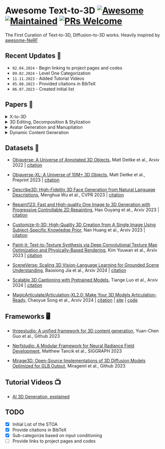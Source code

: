 # Awesome Text-to-3D [![Awesome](https://cdn.rawgit.com/sindresorhus/awesome/d7305f38d29fed78fa85652e3a63e154dd8e8829/media/badge.svg)](https://github.com/sindresorhus/awesome) [![Maintained](https://img.shields.io/badge/Maintained%3F-yes-green.svg)]() [![PRs Welcome](https://img.shields.io/badge/PRs-welcome-brightgreen.svg?style=flat-square)](https://makeapullrequest.com)

The First Curation of Text-to-3D, Diffusion-to-3D works. Heavily inspired by [awesome-NeRF](https://github.com/awesome-NeRF/awesome-NeRF)

## Recent Updates :newspaper:
* `02.04.2024` - Begin linking to project pages and codes
* `09.02.2024` - Level One Categorization
* `11.11.2023` - Added Tutorial Videos
* `05.08.2023` - Provided citations in BibTeX
* `06.07.2023` - Created initial list

## Papers :scroll:	
<details close>
<summary>X-to-3D</summary>

- [Zero-Shot Text-Guided Object Generation with Dream Fields](https://arxiv.org/abs/2112.01455), Ajay Jain et al., CVPR 2022 | [citation](./references/citations.bib#L1-L6) | [site](https://ajayj.com/dreamfields) | [code](https://github.com/google-research/google-research/tree/master/dreamfields)

- [CLIP-Forge: Towards Zero-Shot Text-to-Shape Generation](https://arxiv.org/abs/2110.02624), Aditya Sanghi et al., Arxiv 2021 | [citation](./references/citations.bib#L8-L13) | [site]() | [code](https://github.com/AutodeskAILab/Clip-Forge)

- [PureCLIPNERF: Understanding Pure CLIP Guidance for Voxel Grid NeRF Models](https://arxiv.org/abs/2209.15172), Han-Hung Lee et al., Arxiv 2022 | [citation](./references/citations.bib#L29-L34) | [site](https://hanhung.github.io/PureCLIPNeRF/) | [code](https://github.com/hanhung/PureCLIPNeRF)

- [SDFusion: Multimodal 3D Shape Completion, Reconstruction, and Generation](https://arxiv.org/abs/2212.04493), Yen-Chi Cheng et al., CVPR 2023 | [citation](./references/citations.bib#L43-L48) | [site](https://yccyenchicheng.github.io/SDFusion/) | [code](https://github.com/yccyenchicheng/SDFusion)

- [DreamFusion: Text-to-3D using 2D Diffusion](https://dreamfusion3d.github.io/), Ben Poole et al., ICLR 2023 | [citation](./references/citations.bib#L57-L62) | [site](https://dreamfusion3d.github.io/) | [code]()

- [Dream3D: Zero-Shot Text-to-3D Synthesis Using 3D Shape Prior and Text-to-Image Diffusion Models](https://arxiv.org/abs/2212.14704), Jiale Xu et al., Arxiv 2022 | [citation](./references/citations.bib#L64-L69) | [site](https://bluestyle97.github.io/dream3d/) | [code]()

- [Novel View Synthesis with Diffusion Models](https://arxiv.org/abs/2210.04628), Daniel Watson et al., Arxiv 2022 | [citation](./references/citations.bib#L78-L83) | [site](https://3d-diffusion.github.io/) | [code]()

- [NeuralLift-360: Lifting An In-the-wild 2D Photo to A 3D Object with 360° Views](https://arxiv.org/abs/2211.16431), Dejia Xu et al., Arxiv 2022 | [citation](./references/citations.bib#L85-L90) | [site](https://vita-group.github.io/NeuralLift-360/) | [code](https://github.com/VITA-Group/NeuralLift-360)

- [Point-E: A System for Generating 3D Point Clouds from Complex Prompts](https://arxiv.org/abs/2212.08751), Alex Nichol et al., Arxiv 2022 | [citation](./references/citations.bib#L92-L97) | [site]() | [code](https://github.com/openai/point-e)

- [Latent-NeRF for Shape-Guided Generation of 3D Shapes and Textures](https://arxiv.org/abs/2211.07600), Gal Metzer et al., Arxiv 2023 | [citation](./references/citations.bib#L99-L104) | [site]() | [code](https://github.com/eladrich/latent-nerf)

- [Magic3D: High-Resolution Text-to-3D Content Creation](https://research.nvidia.com/labs/dir/magic3d/), Chen-Hsuan Linet et al., CVPR 2023 | [citation](./references/citations.bib#L106-L111) | [site](https://research.nvidia.com/labs/dir/magic3d/) | [code]()

- [RealFusion: 360° Reconstruction of Any Object from a Single Image](https://arxiv.org/abs/2302.10663), Luke Melas-Kyriazi et al., CVPR 2023 | [citation](./references/citations.bib#L113-L118) | [site](https://lukemelas.github.io/realfusion/) | [code](https://github.com/lukemelas/realfusion)

- [Monocular Depth Estimation using Diffusion Models](https://arxiv.org/abs/2302.14816), Saurabh Saxena et al., Arxiv 2023 | [citation](./references/citations.bib#L120-L125) | [site](https://depth-gen.github.io/) | [code]()

- [SparseFusion: Distilling View-conditioned Diffusion for 3D Reconstruction](https://arxiv.org/abs/2212.00792), Zhizhuo Zho et al., CVPR 2023 | [citation](./references/citations.bib#L127-L132) | [site](https://sparsefusion.github.io/) | [code](https://github.com/zhizdev/sparsefusion)

- [NerfDiff: Single-image View Synthesis with NeRF-guided Distillation from 3D-aware Diffusion](https://arxiv.org/abs/2302.10109), Jiatao Gu et al., ICML 2023 | [citation](./references/citations.bib#L134-L139) | [site](https://jiataogu.me/nerfdiff/) | [code]()

- [Score Jacobian Chaining: Lifting Pretrained 2D Diffusion Models for 3D Generation](https://arxiv.org/abs/2212.00774), Haochen Wang et al., CVPR 2023 | [citation](./references/citations.bib#L141-L146) | [site](https://pals.ttic.edu/p/score-jacobian-chaining) | [code](https://github.com/pals-ttic/sjc/)

- [High-fidelity 3D Face Generation from Natural Language Descriptions](https://arxiv.org/abs/2305.03302), Menghua Wu et al., CVPR 2023 | [citation](./references/citations.bib#L148-L153) | [site](https://mhwu2017.github.io/) | [code](https://github.com/zhuhao-nju/describe3d)

- [TEXTure: Text-Guided Texturing of 3D Shapes](https://texturepaper.github.io/TEXTurePaper/), Elad Richardson Chen et al., SIGGRAPH 2023 | [citation](./references/citations.bib#L155-L160) | [site](https://texturepaper.github.io/TEXTurePaper/) | [code](https://github.com/TEXTurePaper/TEXTurePaper)

- [NeRDi: Single-View NeRF Synthesis with Language-Guided Diffusion as General Image Priors](https://arxiv.org/abs/2212.03267), Congyue Deng et al., CVPR 2023 | [citation](./references/citations.bib#L162-L167) | [site]() | [code]()

- [DiffusioNeRF: Regularizing Neural Radiance Fields with Denoising Diffusion Models](https://arxiv.org/abs/2302.12231), Jamie Wynn et al., CVPR 2023 | [citation](./references/citations.bib#L169-L174) | [site]() | [code](https://github.com/nianticlabs/diffusionerf)

- [3DQD: Generalized Deep 3D Shape Prior via Part-Discretized Diffusion Process](https://arxiv.org/abs/2303.10406), Yuhan Li et al., CVPR 2023 | [citation](./references/citations.bib#L540-L545) | [site]() | [code](https://github.com/colorful-liyu/3DQD)

- [DATID-3D: Diversity-Preserved Domain Adaptation Using Text-to-Image Diffusion for 3D Generative Model](https://gwang-kim.github.io/datid_3d/), Gwanghyun Kim et al., CVPR 2023 | [citation](./references/citations.bib#L176-L181) | [site](https://gwang-kim.github.io/datid_3d/) | [code](https://github.com/gwang-kim/DATID-3D)

- [Novel View Synthesis with Diffusion Models](https://arxiv.org/abs/2210.04628), Daniel Watson et al., ICLR 2023 | [citation](./references/citations.bib#L183-L188) | [site]() | [code]()

- [ProlificDreamer: High-Fidelity and Diverse Text-to-3D Generation with Variational Score Distillation](https://ml.cs.tsinghua.edu.cn/prolificdreamer/), Zhengyi Wang et al., Arxiv 2023 | [citation](./references/citations.bib#L190-L195) | [site]() | [code]()

- [3D-aware Image Generation using 2D Diffusion Models](https://arxiv.org/abs/2303.17905), Jianfeng Xiang et al., Arxiv 2023 | [citation](./references/citations.bib#L204-L209) | [site]() | [code]()

- [Make-It-3D: High-Fidelity 3D Creation from A Single Image with Diffusion Prior](https://make-it-3d.github.io/), Junshu Tang et al., ICCV 2023 | [citation](./references/citations.bib#L211-L216) | [site]() | [code]()

- [GECCO: Geometrically-Conditioned Point Diffusion Models](https://arxiv.org/abs/2303.05916), Michał J. Tyszkiewicz et al., ICCV 2023 | [citation](./references/citations.bib#L694-L699) | [site]() | [code]()

- [Re-imagine the Negative Prompt Algorithm: Transform 2D Diffusion into 3D, alleviate Janus problem and Beyond](https://arxiv.org/abs/2304.04968), Mohammadreza Armandpour et al., Arxiv 2023 | [citation](./references/citations.bib#L218-L223) | [site]() | [code]()

- [Generative Novel View Synthesis with 3D-Aware Diffusion Models](https://arxiv.org/abs/2304.02602), Eric R. Chan et al., Arxiv 2023 | [citation](./references/citations.bib#L232-L237) | [site]() | [code]()

- [Text2NeRF: Text-Driven 3D Scene Generation with Neural Radiance Fields](https://arxiv.org/abs/2305.11588), Jingbo Zhang et al., Arxiv 2023 | [citation](./references/citations.bib#L239-L244) | [site]() | [code]()

- [Magic123: One Image to High-Quality 3D Object Generation Using Both 2D and 3D Diffusion Priors](https://guochengqian.github.io/project/magic123/), Guocheng Qian et al., Arxiv 2023 | [citation](./references/citations.bib#L246-L251) | [site]() | [code]()

- [DreamBooth3D: Subject-Driven Text-to-3D Generation](https://arxiv.org/abs/2303.13508/), Amit Raj et al., ICCV 2023 | [citation](./references/citations.bib#L253-L258) | [site]() | [code]()

- [Zero-1-to-3: Zero-shot One Image to 3D Object](https://zero123.cs.columbia.edu/), Ruoshi Liu  et al., Arxiv 2023 | [citation](./references/citations.bib#L260-L265) | [site]() | [code]()

- [ATT3D: Amortized Text-to-3D Object Synthesis](https://research.nvidia.com/labs/toronto-ai/ATT3D/), Jonathan Lorraine  et al., ICCV 2023 | [citation](./references/citations.bib#L288-L293) | [site]() | [code]()

- [Conditional 3D Shape Generation based on Shape-Image-Text Aligned Latent Representation](https://neuralcarver.github.io/michelangelo/), Zibo Zhao  et al., Arxiv 2023 | [citation](./references/citations.bib#L295-L300) | [site]() | [code]()

- [Diffusion-SDF: Conditional Generative Modeling of Signed Distance Functions](https://light.princeton.edu/publication/diffusion-sdf/), Gene Chou  et al., Arxiv 2023 | [citation](./references/citations.bib#L302-L307) | [site]() | [code]()

- [HiFA: High-fidelity Text-to-3D with Advanced Diffusion Guidance](https://hifa-team.github.io/HiFA-site/), Junzhe Zhu et al., Arxiv 2023 | [citation](./references/citations.bib#L309-L314) | [site]() | [code]()

- [LERF: Language Embedded Radiance Fields](https://www.lerf.io/), Justin Kerr et al., Arxiv 2023 | [citation](./references/citations.bib#L316-L321) | [site]() | [code]()

- [3DFuse: Let 2D Diffusion Model Know 3D-Consistency for Robust Text-to-3D Generation](https://ku-cvlab.github.io/3DFuse/), Junyoung Seo et al., Arxiv 2023 | [citation](./references/citations.bib#L330-L335) | [site]() | [code]()

- [MVDiffusion: Enabling Holistic Multi-view Image Generation with Correspondence-Aware Diffusion](https://mvdiffusion.github.io/), Shitao Tang et al., Arxiv 2023 | [citation](./references/citations.bib#L337-L342) | [site]() | [code]()

- [One-2-3-45: Any Single Image to 3D Mesh in 45 Seconds without Per-Shape Optimization](https://one-2-3-45.github.io/), Minghua Liu et al., Arxiv 2023 | [citation](./references/citations.bib#L344-L349) | [site]() | [code]()

- [TextMesh: Generation of Realistic 3D Meshes From Text Prompts](https://arxiv.org/abs/2304.12439), Christina Tsalicoglou Liu et al., Arxiv 2023 | [citation](./references/citations.bib#L351-L356) | [site]() | [code]()

- [Prompt-Free Diffusion: Taking "Text" out of Text-to-Image Diffusion Models](https://arxiv.org/abs/2305.16223), Xingqian Xu et al., Arxiv 2023 | [citation](./references/citations.bib#L358-L363) | [site]() | [code]()

- [SceneScape: Text-Driven Consistent Scene Generation](https://scenescape.github.io/), Rafail Fridman et al., Arxiv 2023 | [citation](./references/citations.bib#L365-L370) | [site]() | [code]()

- [CLIP-Mesh: Generating textured meshes from text using pretrained image-text models](https://www.nasir.lol/clipmesh), Nasir Khalid et al., Arxiv 2023 | [citation](./references/citations.bib#L379-L384) | [site]() | [code]()

- [Text2Room: Extracting Textured 3D Meshes from 2D Text-to-Image Models](https://lukashoel.github.io/text-to-room/), Lukas Höllein et al., Arxiv 2023 | [citation](./references/citations.bib#L386-L391) | [site]() | [code]()

- [Single-Stage Diffusion NeRF: A Unified Approach to 3D Generation and Reconstruction](https://arxiv.org/abs/2304.06714), Hansheng Chen et al., Arxiv 2023 | [citation](./references/citations.bib#L393-L398) | [site]() | [code]()

- [PODIA-3D: Domain Adaptation of 3D Generative Model Across Large Domain Gap Using Pose-Preserved Text-to-Image Diffusion](https://arxiv.org/abs/2304.01900), Gwanghyun Kim et al., ICCV 2023 | [citation](./references/citations.bib#L561-L566) | [site]() | [code]()

- [Shap-E: Generating Conditional 3D Implicit Functions](https://arxiv.org/abs/2305.02463), Heewoo Jun et al., Arxiv 2023 | [citation](./references/citations.bib#L400-L405) | [site]() | [code]()

- [Sketch-A-Shape: Zero-Shot Sketch-to-3D Shape Generation](https://arxiv.org/abs/2307.03869), Aditya Sanghi et al., Arxiv 2023 | [citation](./references/citations.bib#L407-L412) | [site]() | [code]()

- [3D VADER - AutoDecoding Latent 3D Diffusion Models](https://snap-research.github.io/3DVADER/), Evangelos Ntavelis et al., Arxiv 2023 | [citation](./references/citations.bib#L428-L433) | [site]() | [code]()

- [DreamSparse: Escaping from Plato's Cave with 2D Frozen Diffusion Model Given Sparse Views](https://arxiv.org/abs/2306.03414), Paul Yoo et al., Arxiv 2023 | [citation](./references/citations.bib#L42-L447) | [site]() | [code]()

- [Cap3D: Scalable 3D Captioning with Pretrained Models](https://arxiv.org/abs/2306.07279), Tiange Luo et al., Arxiv 2023 | [citation](./references/citations.bib#L477-L482) | [site]() | [code]()

- [InstructP2P: Learning to Edit 3D Point Clouds with Text Instructions](https://arxiv.org/abs/2306.07154), Jiale Xu et al., Arxiv 2023 | [citation](./references/citations.bib#L484-L489) | [site]() | [code]()

- [3D-LLM: Injecting the 3D World into Large Language Models](https://arxiv.org/abs/2307.12981), Yining Hong et al., Arxiv 2023 | [citation](./references/citations.bib#L498-L503) | [site]() | [code]()

- [Points-to-3D: Bridging the Gap between Sparse Points and Shape-Controllable Text-to-3D Generation](https://arxiv.org/abs/2307.13908), Chaohui Yu et al., Arxiv 2023 | [citation](./references/citations.bib#L505-L510) | [site]() | [code]()

- [RGB-D-Fusion: Image Conditioned Depth Diffusion of Humanoid Subjects](https://arxiv.org/abs/2307.15988), Sascha Kirch et al., Arxiv 2023 | [citation](./references/citations.bib#L512-L517) | [site]() | [code]()

- [IT3D: Improved Text-to-3D Generation with Explicit View Synthesis](https://arxiv.org/abs/2308.11473), Yiwen Chen et al., Arxiv 2023 | [citation](./references/citations.bib#L603-L608) | [site]() | [code]()

- [MVDream: Multi-view Diffusion for 3D Generation](https://arxiv.org/abs/2308.16512), Yichun Shi et al., Arxiv 2023 | [citation](./references/citations.bib#L624-L629) | [site]() | [code]()

- [PointLLM: Empowering Large Language Models to Understand Point Clouds](https://arxiv.org/abs/2308.16911), Xu Runsen et al., Arxiv 2023 | [citation](./references/citations.bib#L631-L636) | [site]() | [code]()

- [SyncDreamer: Generating Multiview-consistent Images from a Single-view Image](https://arxiv.org/abs/2309.03453), Yuan Liu et al., Arxiv 2023 | [citation](./references/citations.bib#L645-L650) | [site]() | [code]()

- [Large-Vocabulary 3D Diffusion Model with Transformer](https://arxiv.org/abs/2309.07920), Ziang Cao et al., Arxiv 2023 | [citation](./references/citations.bib#L673-L678) | [site]() | [code]()

- [Progressive Text-to-3D Generation for Automatic 3D Prototyping](https://arxiv.org/abs/2309.14600), Han Yi et al., Arxiv 2023 | [citation](./references/citations.bib#L680-L685) | [site]() | [code]()

- [DreamGaussian: Generative Gaussian Splatting for Efficient 3D Content Creation](https://arxiv.org/abs/2309.16653), Jiaxiang Tang et al., Arxiv 2023 | [citation](./references/citations.bib#L687-L692) | [site]() | [code]()

- [SweetDreamer: Aligning Geometric Priors in 2D Diffusion for Consistent Text-to-3D](https://arxiv.org/abs/2310.02596), Weiyu Li et al., Arxiv 2023 | [citation](./references/citations.bib#L701-L706) | [site]() | [code]()

- [Consistent123: One Image to Highly Consistent 3D Asset Using Case-Aware Diffusion Priors](https://arxiv.org/abs/2309.17261), Yukang Lin et al., Arxiv 2023 | [citation](./references/citations.bib#L715-L720) | [site]() | [code]()

- [GaussianDreamer: Fast Generation from Text to 3D Gaussian Splatting with Point Cloud Priors](https://arxiv.org/abs/2310.08529),Taoran Yi et al., Arxiv 2023 | [citation](./references/citations.bib#L722-L727) | [site]() | [code]()

- [Text-to-3D using Gaussian Splatting](https://arxiv.org/abs/2309.16585), Zilong Chen et al., Arxiv 2023 | [citation](./references/citations.bib#L729-L734) | [site]() | [code]()

- [Zero123++: a Single Image to Consistent Multi-view Diffusion Base Model](https://arxiv.org/abs/2310.15110), Ruoxi Shi et al., Arxiv 2023 | [citation](./references/citations.bib#L750-L755) | [site]() | [code]()

- [DreamCraft3D: Hierarchical 3D Generation with Bootstrapped Diffusion Prior](https://arxiv.org/abs/2310.16818), Jingxiang Sun et al., Arxiv 2023 | [citation](./references/citations.bib#L757-L762) | [site]() | [code]()

- [HyperFields: Towards Zero-Shot Generation of NeRFs from Text](https://arxiv.org/abs/2310.17075), Sudarshan Babu et al., Arxiv 2023 | [citation](./references/citations.bib#L764-L769) | [site]() | [code]()

- [Enhancing High-Resolution 3D Generation through Pixel-wise Gradient Clipping](https://arxiv.org/abs/2310.12474), Zijie Pan et al., Arxiv 2023 | [citation](./references/citations.bib#L771-L776) | [site]() | [code]()

- [Text-to-3D with classifier score distillation](https://arxiv.org/abs/2310.19415), Xin Yu et al., Arxiv 2023 | [citation](./references/citations.bib#L778-L783) | [site]() | [code]()

- [Noise-Free Score Distillation](https://arxiv.org/abs/2310.17590), Oren Katzir et al., Arxiv 2023 | [citation](./references/citations.bib#L785-L790) | [site]() | [code]()

- [LRM: Large Reconstruction Model for Single Image to 3D](https://arxiv.org/abs/2311.04400), Yicong Hong et al., Arxiv 2023 | [citation](./references/citations.bib#L806-L811) | [site]() | [code]()

- [One-2-3-45++: Fast Single Image to 3D Objects with Consistent Multi-View Generation and 3D Diffusion](https://arxiv.org/abs/2311.07885), Minghua Liu et al., Arxiv 2023 | [citation](./references/citations.bib#L813-L818) | [site]() | [code]()

- [LucidDreamer: Towards High-Fidelity Text-to-3D Generation via Interval Score Matching](https://arxiv.org/abs/2311.11284), Yixun Liang et al., Arxiv 2023 | [citation](./references/citations.bib#L820-L825) | [site]() | [code]()

- [MetaDreamer: Efficient Text-to-3D Creation With Disentangling Geometry and Texture](https://arxiv.org/abs/2311.10123), Lincong Feng et al., Arxiv 2023 | [citation](./references/citations.bib#L827-L832) | [site]() | [code]()

- [Adversarial Diffusion Distillation](https://arxiv.org/abs/2311.17042), Axel Sauer et al., Arxiv 2023 | [citation](./references/citations.bib#L849-L854) | [site]() | [code]()

- [MeshGPT: Generating Triangle Meshes with Decoder-Only Transformers](https://arxiv.org/abs/2311.15475), Yawar Siddiqui et al., Arxiv 2023| [citation](./references/citations.bib#L863-L868) | [site]() | [code]()

- [DreamPropeller: Supercharge Text-to-3D Generation with Parallel Sampling](https://arxiv.org/abs/2311.17082), Linqi Zhou et al., Arxiv 2023| [citation](./references/citations.bib#L870-L875) | [site]() | [code]()

- [X-Dreamer: Creating High-quality 3D Content by Bridging the Domain Gap Between Text-to-2D and Text-to-3D Generation](https://arxiv.org/abs/2312.00085), Yiwei Ma et al., Arxiv 2023 | [citation](./references/citations.bib#L884-L889) | [site]() | [code]()

- [StableDreamer: Taming Noisy Score Distillation Sampling for Text-to-3D](https://arxiv.org/abs/2312.02189), Pengsheng Guo et al., Arxiv 2023 | [citation](./references/citations.bib#L898-L903) | [site]() | [code]()

- [CAD: Photorealistic 3D Generation via Adversarial Distillation](https://arxiv.org/abs/2312.06663), Ziyu Wan et al., Arxiv 2023 | [citation](./references/citations.bib#L905-L910) | [site]() | [code]()

- [RichDreamer: A Generalizable Normal-Depth Diffusion Model for Detail Richness in Text-to-3D](https://arxiv.org/abs/2311.16918), Lingteng Qiu et al., Arxiv 2023 | [citation](./references/citations.bib#L912-L917) | [site]() | [code]()

- [Inpaint3D: 3D Scene Content Generation using 2D Inpainting Diffusion](https://arxiv.org/abs/2312.03869), Kira Prabhu et al., Arxiv 2023 | [citation](./references/citations.bib#L919-L924) | [site]() | [code]()

- [Text-to-3D Generation with Bidirectional Diffusion using both 2D and 3D priors](https://arxiv.org/abs/2312.04963), Lihe Ding et al., Arxiv 2023 | [citation](./references/citations.bib#L926-L931) | [site]() | [code]()

- [Text2Immersion: Generative Immersive Scene with 3D Gaussians](https://arxiv.org/abs/2312.09242), Hao Ouyang et al., Arxiv 2023 | [citation](./references/citations.bib#L940-L945) | [site]() | [code]()

- [Stable Score Distillation for High-Quality 3D Generation](https://arxiv.org/abs/2312.09305), Boshi Tang et al., Arxiv 2023 | [citation](./references/citations.bib#L975-L980) | [site]() | [code]()

- [Hyper-VolTran: Fast and Generalizable One-Shot Image to 3D Object Structure via HyperNetworks](https://arxiv.org/abs/2312.16218), Christian Simon et al., Arxv 2023 | [citation](./references/citations.bib#L982-L987) | [site]() | [code]()

- [HarmonyView: Harmonizing Consistency and Diversity in One-Image-to-3D](https://arxiv.org/abs/2312.15980), Sangmin Woo et al., Arxv 2023 | [citation](./references/citations.bib#L989-L994) | [site]() | [code]()

- [SteinDreamer: Variance Reduction for Text-to-3D Score Distillation via Stein Identity](https://arxiv.org/abs/2401.00604), Peihao Wang et al., Arxiv 2024 | [citation](./references/citations.bib#L1017-L1022) | [site]() | [code]()

- [AGG: Amortized Generative 3D Gaussians for Single Image to 3D](https://arxiv.org/abs/2401.04099), Dejia Xu et al., Arxiv 2024 | [citation](./references/citations.bib#L1031-L1036) | [site]() | [code]()

- [Topology-Aware Latent Diffusion for 3D Shape Generation](https://arxiv.org/abs/2401.17603), Jiangbei Hu et al., Arxiv 2024 | [citation](./references/citations.bib#L1045-L1050) | [site]() | [code]()

- [AToM: Amortized Text-to-Mesh using 2D Diffusion](https://arxiv.org/abs/2402.00867), Guocheng Qian et al., Arxiv 2024 | [citation](./references/citations.bib#L1080-L1085)

- [LGM: Large Multi-View Gaussian Model for High-Resolution 3D Content Creation](https://arxiv.org/abs/2402.05054), Jiaxiang Tang et al., Arxiv 2024 | [citation](./references/citations.bib#L1087-L1092) | [site]() | [code]()

- [IM-3D: : Iterative Multiview Diffusion and Reconstruction for High-Quality 3D Generation](https://arxiv.org/abs/2402.08682), Luke Melas-Kyriazi et al., Arxiv 2024 | [citation](./references/citations.bib#L1108-L1113) | [site]() | [code]()

- [L3GO: Language Agents with Chain-of-3D-Thoughts for Generating Unconventional Objects](https://arxiv.org/abs/2402.09052), Yutaro Yamada et al., Arxiv 2024 | [citation](./references/citations.bib#L1115-L1120) | [site]() | [code]()

- [MVD2: Efficient Multiview 3D Reconstruction for Multiview Diffusion](https://arxiv.org/abs/2402.14253), Xin-Yang Zheng et al., Arxiv 2024 | [citation](./references/citations.bib#L1122-L1127) | [site]() | [code]()

- [Pushing Auto-regressive Models for 3D Shape Generation at Capacity and Scalability](https://arxiv.org/abs/2402.12225), Xuelin Qian et al., Arxiv 2024 | [citation](./references/citations.bib#L1129-L1134) | [site]() | [code]()

- [SceneWiz3D: Towards Text-guided 3D Scene Composition](https://arxiv.org/abs/2312.08885), Qihang Zhang et al., CVPR 2024 | [citation](./references/citations.bib#L1136-L1141) | [site]() | [code]()

- [TripoSR: Fast 3D Object Reconstruction from a Single Image](https://arxiv.org/abs/2403.02151) Dmitry Tochilkin et al., Arxiv 2024 | [citation](./references/citations.bib#L1150-L1155) | [site]() | [code]()

- [V3D: Video Diffusion Models are Effective 3D Generators](https://arxiv.org/abs/2403.06738) Zilong Chen et al., Arxiv 2024 | [citation](./references/citations.bib#L1164-L1169) | [site]() | [code]()

- [CRM: Single Image to 3D Textured Mesh with Convolutional Reconstruction Model](https://arxiv.org/abs/2403.05034) Zhengyi Wang et al., Arxiv 2024 | [citation](./references/citations.bib#L1174-L1176) | [site]() | [code]()

- [Make-Your-3D: Fast and Consistent Subject-Driven 3D Content Generation](https://arxiv.org/abs/2403.09625) Fangfu Liu et al., Arxiv 2024 | [citation](./references/citations.bib#L1178-L1183) | [site]() | [code]()

- [Isotropic3D: Image-to-3D Generation Based on a Single CLIP Embedding](https://arxiv.org/abs/2403.10395), Pengkun Liu et al., Arxiv 2024 | [citation](./references/citations.bib#L1185-L1190) | [site]() | [code]()

- [SV3D: Novel Multi-view Synthesis and 3D Generation from a Single Image using Latent Video Diffusion](https://arxiv.org/abs/2403.12008), Vikram Volet et al., Arxiv 2024 | [citation](./references/citations.bib#L1192-L1197) | [site]() | [code]()

- [Generic 3D Diffusion Adapter Using Controlled Multi-View Editing](https://arxiv.org/abs/2403.12032), Hansheng Chen et al., Arxiv 2024 | [citation](./references/citations.bib#L1199-L1204) | [site]() | [code]()

- [GVGEN: Text-to-3D Generation with Volumetric Representation](https://arxiv.org/abs/2403.12957), Xianglong He et al., Arxiv 2024 | [citation](./references/citations.bib#L1206-L1211) | [site]() | [code]()

- [BrightDreamer: Generic 3D Gaussian Generative Framework for Fast Text-to-3D Synthesis](https://arxiv.org/abs/2403.11273), Lutao Jiang et al., Arxiv 2024 | [citation](./references/citations.bib#L1213-L1218) | [site]() | [code]()

- [LATTE3D: Large-scale Amortized Text-To-Enhanced3D Synthesis](https://research.nvidia.com/labs/toronto-ai/LATTE3D), Kevin Xie et al., Arxiv 2024 | [citation](./references/citations.bib#L1234-L1239) | [site]() | [code]()

- [Make-Your-3D: Fast and Consistent Subject-Driven 3D Content Generation](https://arxiv.org/abs/2403.09625), Fangfu Liu et al., Arxiv 2024 | [citation](./references/citations.bib#L1241-L1246) | [site]() | [code]()

- [GRM: Large Gaussian Reconstruction Model for Efficient 3D Reconstruction and Generation](https://arxiv.org/abs/2403.14621), Yinghao Xu et al., Arxiv 2024 | [citation](./references/citations.bib#L1248-L1253) | [site]() | [code]()
  
- [VP3D: Unleashing 2D Visual Prompt for Text-to-3D Generation](https://arxiv.org/abs/2403.17001), Yang Chen et al., Arxiv 2024 | [citation](./references/citations.bib#L1255-L1260) | [site]() | [code]()

- [DreamPolisher: Towards High-Quality Text-to-3D Generation via Geometric Diffusion](https://arxiv.org/abs/2403.17237), Yuanze Lin et al., Arxiv 2024 | [citation](./references/citations.bib#L1262-L1267) | [site]() | [code]()

- [PointInfinity: Resolution-Invariant Point Diffusion Models](https://arxiv.org/abs/2404.03566), Zixuan Huang et al., Arxiv 2024 | [citation](./references/citations.bib#L1269-L1274) | [site](https://zixuanh.com/projects/pointinfinity.html) | [code]()

- [The More You See in 2D, the More You Perceive in 3D](https://arxiv.org/abs/2404.03652), Xinyang Han et al., Arxiv 2024 | [citation](./references/citations.bib#L1290-L1295) | [site](https://sap3d.github.io/) | [code]()

- [Hash3D: Training-free Acceleration for 3D Generation](https://arxiv.org/abs/2404.06091), Xingyi Yang et al., Arxiv 2024 | [citation](./references/citations.bib#L1297-L1302) | [site](https://adamdad.github.io/hash3D/) | [code](https://github.com/Adamdad/hash3D)

- [RealmDreamer: Text-Driven 3D Scene Generation with Inpainting and Depth Diffusion](https://arxiv.org/abs/2404.07199), Jaidev Shriram et al., Arxiv 2024 | [citation](./references/citations.bib#L1304-L1309) | [site](https://realmdreamer.github.io/) | [code]()

- [TC4D: Trajectory-Conditioned Text-to-4D Generation](https://arxiv.org/abs/2403.17920), Sherwin Bahmani et al., Arxiv 2024 | [citation](./references/citations.bib#L1311-L1316) | [site](https://sherwinbahmani.github.io/tc4d/) | [code]()

- [Zero-shot Point Cloud Completion Via 2D Priors](https://arxiv.org/abs/2404.06814), Tianxin Huang et al., Arxiv 2024 | [citation](./references/citations.bib#L1318-L1323) | [site]() | [code]()

- [InstantMesh: Efficient 3D Mesh Generation from a Single Image with Sparse-view Large Reconstruction Models](https://arxiv.org/abs/2404.07191), Jiale Xu et al., Arxiv 2024 | [citation](./references/citations.bib#L1325-L1330) | [site]() | [code](https://github.com/TencentARC/InstantMesh)

- [Zero-shot Point Cloud Completion Via 2D Priors](https://arxiv.org/abs/2404.06814), Tianxin Huang et al., Arxiv 2024 | [citation](./references/citations.bib#L1332-L1337) | [site]() | [code]()

- [CLIP-GS: CLIP-Informed Gaussian Splatting for Real-time and View-consistent 3D Semantic Understanding](https://arxiv.org/abs/2404.14249), Guibiao Liao et al., Arxiv 2024 | [citation](./references/citations.bib#L1360-L1365) | [site]() | [code]()

- [CAT3D: Create Anything in 3D with Multi-View Diffusion Models](https://arxiv.org/abs/2405.10314), Ruiqi Gao et al., Arxiv 2024 | [citation](./references/citations.bib#L1367-L1372) | [site](https://cat3d.github.io) | [code]()

- [Portrait3D: Text-Guided High-Quality 3D Portrait Generation Using Pyramid Representation and GANs Prior](https://arxiv.org/abs/2404.10394), Yiqian Wu et al., Arxiv 2024 | [citation](./references/citations.bib#L1402-L1407) | [site]() | [code]()

- [CraftsMan: High-fidelity Mesh Generation with 3D Native Generation and Interactive Geometry Refiner](https://arxiv.org/abs/2405.14979), Weiyu Li et al., Arxiv 2024 | [citation](./references/citations.bib#L1409-L1414) | [site](https://craftsman3d.github.io/) | [code](https://github.com/wyysf-98/CraftsMan)

- [LDM: Large Tensorial SDF Model for Textured Mesh Generation](https://arxiv.org/abs/2405.14580), Rengan Xie et al., Arxiv 2024 | [citation](./references/citations.bib#L1416-L1421) | [site]() | [code]()

- [Dreamer XL: Towards High-Resolution Text-to-3D Generation via Trajectory Score Matching](https://arxiv.org/abs/2405.11252), Xingyu Miao et al., Arxiv 2024 | [citation](./references/citations.bib#L1423-L1428) | [site]() | [code]()

- [Era3D: High-Resolution Multiview Diffusion using Efficient Row-wise Attention](https://arxiv.org/abs/2405.11616), Peng Li et al., Arxiv 2024 | [citation](./references/citations.bib#L1430-L1435) | [site](https://penghtyx.github.io/Era3D/) | [code](https://github.com/pengHTYX/Era3D)

- [GaussianCube: A Structured and Explicit Radiance Representation for 3D Generative Modeling](https://arxiv.org/abs/2403.19655), Bowen Zhang et al., Arxiv 2024 | [citation](./references/citations.bib#L1451-L1456) | [site](https://gaussiancube.github.io/) | [code](https://github.com/GaussianCube/)

- [Tetrahedron Splatting for 3D Generation](https://arxiv.org/abs/2406.01579), Chun Gu et al., Arxiv 2024 | [citation](./references/citations.bib#L1458-L1463) | [site]() | [code](https://github.com/fudan-zvg/tet-splatting)

- [L4GM: Large 4D Gaussian Reconstruction Model](https://arxiv.org/abs/2406.10324), Jiawei Ren et al., Arxiv 2024 | [citation](./references/citations.bib#L1472-L1477) | [site](https://research.nvidia.com/labs/toronto-ai/l4gm/) | [code]()

- [Gamba: Marry Gaussian Splatting with Mamba for single view 3D reconstruction](https://arxiv.org/abs/2403.18795), Taoran Yi et al., Arxiv 2024 | [citation](./references/citations.bib#L1486-L1491) | [site](https://florinshen.github.io/gamba-project/) | [code](https://github.com/SkyworkAI/Gamba)

- [HouseCrafter: Lifting Floorplans to 3D Scenes with 2D Diffusion Model](https://arxiv.org/abs/2406.20077), Hieu T. Nguyen et al., Arxiv 2024 | [citation](./references/citations.bib#L1493-L1493) | [site](https://neu-vi.github.io/houseCrafter/) | [code]()

- [Meta 3D Gen](https://arxiv.org/abs/2407.02599), Raphael Bensadoun et al., Arxiv 2024 | [citation](./references/citations.bib#L1500-L1505) | [site](https://ai.meta.com/research/publications/meta-3d-gen/) | [code]()

- [ScaleDreamer](https://arxiv.org/abs/2407.02040), Zhiyuan Ma et al., ECCV 2024 | [citation](./references/citations.bib#L1507-L1512) | [site](https://sites.google.com/view/scaledreamer-release/) | [code](https://github.com/theEricMa/ScaleDreamer)

- [YouDream: Generating Anatomically Controllable Consistent Text-to-3D Animals](https://arxiv.org/abs/2406.16273v1), Sandeep Mishra et al., Arxiv 2024 | [citation](./references/citations.bib#L1514-L1519) | [site](https://youdream3d.github.io/) | [code](https://github.com/YouDream3D/YouDream/)

- [RodinHD: High-Fidelity 3D Avatar Generation with Diffusion Models](https://arxiv.org/abs/2407.06938), Bowen Zhang et al., Arxiv 2024 | [citation](./references/citations.bib#L1521-L1526) | [site]() | [code]()

- [HoloDreamer: Holistic 3D Panoramic World Generation from Text Descriptions](https://arxiv.org/abs/2407.15187), Haiyang Zhou et al., Arxiv 2024 | [citation](./references/citations.bib#L1535-L1540) | [site](https://zhouhyocean.github.io/holodreamer/) | [code](https://github.com/zhouhyOcean/HoloDreamer)

- [PlacidDreamer: Advancing Harmony in Text-to-3D Generation](https://arxiv.org/abs/2407.13976), Shuo Huang et al., Arxiv 2024 | [citation](./references/citations.bib#L1543-L151548) | [site]() | [code]()

- [EpiDiff: Enhancing Multi-View Synthesis via Localized Epipolar-Constrained Diffusion](https://arxiv.org/abs/2312.06725), Zehuan Huang et al., CVPR 2024 | [citation](./references/citations.bib#L1550-L1555) | [site](https://huanngzh.github.io/EpiDiff/) | [code](https://github.com/huanngzh/EpiDiff)

- [Ouroboros3D: Image-to-3D Generation via 3D-aware Recursive Diffusion](https://arxiv.org/abs/2406.03184), Hao Wen et al., Arxiv 2024 | [citation](./references/citations.bib#L1557-L1562) | [site](https://costwen.github.io/Ouroboros3D/) | [code](https://github.com/Costwen/Ouroboros3D)

- [DreamReward: Text-to-3D Generation with Human Preference](https://arxiv.org/abs/2403.14613), Junliang Ye et al., ECCV 2024 | [citation](./references/citations.bib#L1564-L1569) | [site](https://jamesyjl.github.io/DreamReward/) | [code](https://github.com/liuff19/DreamReward)

- [Cycle3D: High-quality and Consistent Image-to-3D Generation via Generation-Reconstruction Cycle](https://arxiv.org/abs/2407.19548), Zhenyu Tang et al., Arxiv 2024 | [citation](./references/citations.bib#L1571-L1576) | [site](https://pku-yuangroup.github.io/Cycle3D/) | [code](https://github.com/PKU-YuanGroup/Cycle3D)

- [DreamInit: A General Framework to Boost 3D GS Initialization for Text-to-3D Generation by Lexical Richness](https://arxiv.org/abs/2408.01269), Lutao Jiang et al., Arxiv 2024 | [citation](./references/citations.bib#L1585-L1590) | [site](https://vlislab22.github.io/DreamInit/) | [code]()

- [TexGen: Text-Guided 3D Texture Generation with Multi-view Sampling and Resampling](https://arxiv.org/abs/2408.01291), Dong Huo et al., Arxiv 2024 | [citation](./references/citations.bib#L1599-L1604) | [site](https://dong-huo.github.io/TexGen/) | [code]()

- [DreamCouple: Exploring High Quality Text-to-3D Generation Via Rectified Flow](https://arxiv.org/abs/2408.05008), Hangyu Li et al., Arxiv 2024 | [citation](./references/citations.bib#L1606-L1611) | [site]() | [code]()

- [MeshFormer: High-Quality Mesh Generation with 3D-Guided Reconstruction Model](https://arxiv.org/abs/2408.10198), Minghua Liu et al., Arxiv 2024 | [citation](./references/citations.bib#L1613-L1618) | [site](https://meshformer3d.github.io/) | [code]()

- [Hi3D: Pursuing High-Resolution Image-to-3D Generation with Video Diffusion Models](https://arxiv.org/abs/2409.07452), Haibo Yang et al., Arxiv 2024 | [citation](./references/citations.bib#L1641-L1646) | [site]() | [code]()

- [MVGaussian: High-Fidelity text-to-3D Content Generation with Multi-View Guidance and Surface Densification](https://arxiv.org/abs/2409.06620), Phu Pham et al., Arxiv 2024 | [citation](./references/citations.bib#L1648-L1653) | [site](https://mvgaussian.github.io/) | [code](https://github.com/mvgaussian/mvgaussian)

- [Geometry Image Diffusion: Fast and Data-Efficient Text-to-3D with Image-Based Surface Representation](https://arxiv.org/abs/2409.03718), Slava Elizarov et al., Arxiv 2024 | [citation](./references/citations.bib#L1655-L1660) | [site](https://unity-research.github.io/Geometry-Image-Diffusion.github.io/) | [code]()

- [Phidias: A Generative Model for Creating 3D Content from Text, Image, and 3D Conditions with Reference-Augmented Diffusion](https://arxiv.org/abs/2409.11406), Zhenwei Wang et al., Arxiv 2024 | [citation](./references/citations.bib#L1662-L1667) | [site](https://rag-3d.github.io/) | [code](https://github.com/3DTopia/Phidias-Diffusion)

- [3DTopia-XL: Scaling High-quality 3D Asset Generation via Primitive Diffusion](https://arxiv.org/abs/2409.12957), Zhaoxi Chen et al., Arxiv 2024 | [citation](./references/citations.bib#L1669-L1674) | [site](https://3dtopia.github.io/3DTopia-XL/) | [code](https://github.com/3DTopia/3DTopia-XL)

- [LLaVA-3D: A Simple yet Effective Pathway to Empowering LMMs with 3D-awareness](https://arxiv.org/abs/2409.18125), Chenming Zhu et al., Arxiv 2024 | [citation](./references/citations.bib#L1683-L1688) | [site](https://zcmax.github.io/projects/LLaVA-3D/) | [code](https://github.com/ZCMax/LLaVA-3D)

- [SceneCraft: Layout-Guided 3D Scene Generation](https://arxiv.org/abs/2410.09049), Xiuyu Yang et al., Arxiv 2024 | [citation](./references/citations.bib#L1697-L1702) | [site](https://orangesodahub.github.io/SceneCraft/) | [code](https://github.com/OrangeSodahub/SceneCraft/)

- [DreamCraft3D++: Efficient Hierarchical 3D Generation with Multi-Plane Reconstruction Model](https://arxiv.org/abs/2410.12928), Jingxiang Sun et al., Arxiv 2024 | [citation](./references/citations.bib#L1704-L1709) | [site](https://dreamcraft3dplus.github.io) | [code](https://github.com/MrTornado24/DreamCraft3D_Plus)

- [Tex4D: Zero-shot 4D Scene Texturing with Video Diffusion Models](https://arxiv.org/abs/2410.10821), Jiangzhi Bao et al., Arxiv 2024 | [citation](./references/citations.bib#L1711-L1716) | [site](https://tex4d.github.io) | [code](https://github.com/ZqlwMatt/Tex4D)

- [DimensionX: Create Any 3D and 4D Scenes from a Single Image with Controllable Video Diffusion](https://arxiv.org/abs/2411.04928), Wenqiang Sun et al., Arxiv 2024 | [citation](./references/citations.bib#L1739-L1744) | [site](https://chenshuo20.github.io/DimensionX/) | [code](https://github.com/wenqsun/DimensionX)

- [Edify 3D: Scalable High-Quality 3D Asset Generation](https://arxiv.org/abs/2411.07135), NVIDIA et al., Arxiv 2024 | [citation](./references/citations.bib#L1746-L1751) | [site](https://research.nvidia.com/labs/dir/edify-3d/) | [code]()

- [Direct and Explicit 3D Generation from a Single Image](https://arxiv.org/abs/2411.10947), Haoyu Wu et al., Arxiv 2024 | [citation](./references/citations.bib#L1753-L1753) | [site]() | [code]()

- [GaussianAnything: Interactive Point Cloud Latent Diffusion for 3D Generation](https://arxiv.org/abs/2411.08033), Yushi Lan et al., Arxiv 2024 | [citation](./references/citations.bib#L1767-L1772) | [site]() | [code]()

- [Turbo3D: Ultra-fast Text-to-3D Generation](https://arxiv.org/abs/2412.04470), Hanzhe Hu et al., Arxiv 2024 | [citation](./references/citations.bib#L1781-L1786) | [site](https://turbo-3d.github.io/) | [code]()
  
- [WonderWorld: Interactive 3D Scene Generation from a Single Image](https://arxiv.org/abs/2406.09394), Hong-Xing Yu et al., Arxiv 2024 | [citation](./references/citations.bib#L1802-L1807) | [site](https://kovenyu.com/wonderworld/) | [code](https://github.com/KovenYu/WonderWorld)

- [Wonderland: Navigating 3D Scenes from a Single Image](https://arxiv.org/abs/2412.12091), Hanwen Liang Yu et al., Arxiv 2024 | [citation](./references/citations.bib#L1809-L1814) | [site](https://snap-research.github.io/wonderland/) | [code]()

- [SPAR3D: Stable Point-Aware Reconstruction of 3D Objects from Single Images](https://arxiv.org/abs/2501.04689), Zixuan Huang et al., Arxiv 2024 | [citation](./references/citations.bib#L1823-L1828) | [site](https://spar3d.github.io) | [code](https://github.com/Stability-AI/stable-point-aware-3d)

- [Consistent Flow Distillation for Text-to-3D Generation](https://arxiv.org/abs/2501.05445), Runjie Yan et al., Arxiv 2024 | [citation](./references/citations.bib#L1830-L1835) | [site](https://runjie-yan.github.io/cfd/) | [code](https://github.com/runjie-yan/ConsistentFlowDistillation)

- [TripoSG: High-Fidelity 3D Shape Synthesis using Large-Scale Rectified Flow Models](https://arxiv.org/abs/2502.06608), Yangguang Li et al., Arxiv 2024 | [citation](./references/citations.bib#L1837-L1842) | [site]() | [code]()

- [ConsistentDreamer: View-Consistent Meshes Through Balanced Multi-View Gaussian Optimization](https://arxiv.org/abs/2502.09278), Onat Şahin et al., Arxiv 2024 | [citation](./references/citations.bib#L1844-L1849) | [site]() | [code]()

- [Geometry-Aware Diffusion Models for Multiview Scene Inpainting](https://arxiv.org/abs/2502.13335), Ahmad Salimi et al., Arxiv 2024 | [citation](./references/citations.bib#L1872-L1877) | [site]() | [code]()

- [CAST: Component-Aligned 3D Scene Reconstruction from an RGB Image](https://arxiv.org/abs/2502.12894), Zilong Wang et al., Arxiv 2024 | [citation](./references/citations.bib#L1886-L1891) | [site](https://sites.google.com/view/cast4) | [code]()

- [Kiss3DGen: Repurposing Image Diffusion Models for 3D Asset Generation](https://arxiv.org/abs/2503.01370), Jiantao Lin et al., Arxiv 2024 | [citation](./references/citations.bib#L1900-L1905) | [site](https://ltt-o.github.io/Kiss3dgen.github.io/) | [code](https://github.com/EnVision-Research/Kiss3DGen)

- [Joint Reconstruction of Spatially-Coherent and Realistic Clothed Humans and Objects from a Single Image](https://arxiv.org/abs/2502.18150), Ayushi Dutta et al., Arxiv 2024 | [citation](./references/citations.bib#L1907-L1912) | [site]() | [code]()

- [I2V3D: Controllable image-to-video generation with 3D guidance](https://arxiv.org/abs/2503.09733), Zhiyuan Zhang et al., Arxiv 2025 | [citation](./references/citations.bib#L1914-L1919) | [site](https://bestzzhang.github.io/I2V3D/) | [code]()

- [PBR3DGen: A VLM-guided Mesh Generation with High-quality PBR Texture](https://arxiv.org/abs/2503.11368), Xiaokang Wei et al., Arxiv 2025 | [citation](./references/citations.bib#L1921-L1926) | [site](https://pbr3dgen1218.github.io/) | [code](https://github.com/XiaokangWei/PBR3DGen)

- [GaussianIP: Identity-Preserving Realistic 3D Human Generation via Human-Centric Diffusion Prior](https://arxiv.org/abs/2503.11143), Zichen Tang et al., Arxiv 2025 | [citation](./references/citations.bib#L1928-L1933) | [site](https://silence-tang.github.io/gaussian-ip/) | [code](https://github.com/silence-tang/GaussianIP)

- [Amodal3R: Amodal 3D Reconstruction from Occluded 2D Images](https://arxiv.org/abs/2503.13439), Tianhao Wu et al., Arxiv 2025 | [citation](./references/citations.bib#L1935-L1940) | [site](https://sm0kywu.github.io/Amodal3R/) | [code]()

- [Stable Virtual Camera: Generative View Synthesis with Diffusion Models](https://arxiv.org/abs/2503.14489), Jensen Zhou et al., Arxiv 2025 | [citation](./references/citations.bib#L1942-L1947) | [site](https://stable-virtual-camera.github.io/) | [code](https://github.com/Stability-AI/stable-virtual-camera)

- [Bolt3D: Generating 3D Scenes in Seconds](https://arxiv.org/abs/2503.14445), Stanislaw Szymanowicz et al., Arxiv 2025 | [citation](./references/citations.bib#L1949-L1954) | [site](https://szymanowiczs.github.io/bolt3d/) | [code]()



</details>




<details close>
<summary>3D Editing, Decomposition & Stylization</summary>

- [CLIP-NeRF: Text-and-Image Driven Manipulation of Neural Radiance Fields](https://arxiv.org/abs/2112.05139), Can Wang et al., Arxiv 2021 | [citation](./references/citations.bib#L15-L20) | [site](https://cassiepython.github.io/clipnerf/) | [code](https://github.com/cassiePython/CLIPNeRF)

- [CG-NeRF: Conditional Generative Neural Radiance Fields](https://arxiv.org/abs/2112.03517), Kyungmin Jo et al., Arxiv 2021 | [citation](./references/citations.bib#L22-L27) | [site]() | [code]()

- [TANGO: Text-driven Photorealistic and Robust 3D Stylization via Lighting Decomposition](https://arxiv.org/abs/2210.11277), Yongwei Chen et al., NeurIPS 2022 | [citation](./references/citations.bib#L36-L41) | [site](https://cyw-3d.github.io/tango/) | [code](https://github.com/Gorilla-Lab-SCUT/tango)

- [3DDesigner: Towards Photorealistic 3D Object Generation and Editing with Text-guided Diffusion Models](https://arxiv.org/abs/2211.14108), Gang Li et al., Arxiv 2022 | [citation](./references/citations.bib#L50-L55) | [site](https://3ddesigner-diffusion.github.io/) | [code]()

- [NeRF-Art: Text-Driven Neural Radiance Fields Stylization](https://arxiv.org/abs/2212.08070), Can Wang et al., Arxiv 2022 | [citation](./references/citations.bib#L71-L76) | [site](https://cassiepython.github.io/nerfart/) | [code](https://github.com/cassiePython/NeRF-Art)

- [Instruct-NeRF2NeRF: Editing 3D Scenes with Instructions](https://instruct-nerf2nerf.github.io/), Ayaan Haque et al., Arxiv 2023 | [citation](./references/citations.bib#L323-L328) | [site](https://instruct-nerf2nerf.github.io/) | [code](https://github.com/ayaanzhaque/instruct-nerf2nerf)

- [Local 3D Editing via 3D Distillation of CLIP Knowledge](https://arxiv.org/abs/2306.12570), Junha Hyung et al., Arxiv 2023 | [citation](./references/citations.bib#L372-L377) | [site]() | [code]()

- [RePaint-NeRF: NeRF Editing via Semantic Masks and Diffusion Models](https://arxiv.org/abs/2306.05668), Xingchen Zhou et al., Arxiv 2023 | [citation](./references/citations.bib#L414-L419) | [site](https://starstesla.github.io/repaintnerf/) | [code](https://github.com/StarsTesla/RePaint-NeRF)

- [Text2Tex: Text-driven Texture Synthesis via Diffusion Models](https://daveredrum.github.io/Text2Tex/), Dave Zhenyu Chen et al., Arxiv 2023 | [citation](./references/citations.bib#L421-L426) | [site](https://daveredrum.github.io/Text2Tex/) | [code](https://github.com/daveredrum/Text2Tex)

- [Control4D: Dynamic Portrait Editing by Learning 4D GAN from 2D Diffusion-based Editor](https://control4darxiv.github.io/), Ruizhi Shao et al., Arxiv 2023 | [citation](./references/citations.bib#L435-L440) | [site](https://fantasia3d.github.io/) | [code](https://github.com/Gorilla-Lab-SCUT/Fantasia3D)

- [Fantasia3D: Disentangling Geometry and Appearance for High-quality Text-to-3D Content Creation](https://fantasia3d.github.io/), Rui Chen et al., Arxiv 2023 | [citation](./references/citations.bib#L449-L454) | [site]() | [code]()

- [Set-the-Scene: Global-Local Training for Generating Controllable NeRF Scenes](https://arxiv.org/abs/2303.13450), Dana Cohen-Bar et al., Arxiv 2023 | [citation](./references/citations.bib#L463-L468) | [site](https://control4darxiv.github.io/) | [code]()

- [MATLABER: Material-Aware Text-to-3D via LAtent BRDF auto-EncodeR](https://arxiv.org/abs/2308.09278), Xudong Xu et al., Arxiv 2023 | [citation](./references/citations.bib#L596-L601) | [site](https://sheldontsui.github.io/projects/Matlaber) | [code](https://github.com/SheldonTsui/Matlaber)

- [SATR: Zero-Shot Semantic Segmentation of 3D Shapes](https://arxiv.org/abs/2304.04909), Ahmed Abdelreheem et al., ICCV 2023 | [citation](./references/citations.bib#L610-L615) | [site](https://samir55.github.io/SATR/) | [code](https://github.com/Samir55/SATR)

- [Texture Generation on 3D Meshes with Point-UV Diffusion](https://arxiv.org/abs/2308.10490), Xin Yu et al., ICCV 2023 | [citation](./references/citations.bib#L638-L643) | [site](https://cvmi-lab.github.io/Point-UV-Diffusion/) | [code](https://github.com/CVMI-Lab/Point-UV-Diffusion)

- [Progressive3D: Progressively Local Editing for Text-to-3D Content Creation with Complex Semantic Prompts](https://arxiv.org/abs/2310.11784), Xinhua Cheng et al., Arxiv 2023 | [citation](./references/citations.bib#L736-L741) | [site](https://cxh0519.github.io/projects/Progressive3D/) | [code](https://github.com/cxh0519/Progressive3D)

- [3D-GPT: Procedural 3D Modeling with Large Language Models](https://arxiv.org/abs/2310.12945), Chunyi Sun et al., Arxiv 2023 | [citation](./references/citations.bib#L743-L748) | [site](https://chuny1.github.io/3DGPT/3dgpt.html) | [code]()

- [CustomNet: Zero-shot Object Customization with Variable-Viewpoints in Text-to-Image Diffusion Models](https://arxiv.org/abs/2310.19784), Ziyang Yuan et al., Arxiv 2023 | [citation](./references/citations.bib#L792-L797) | [site]() | [code]()

- [Decorate3D: Text-Driven High-Quality Texture Generation for Mesh Decoration in the Wild](https://openreview.net/pdf?id=1recIOnzOF), Yanhui Guo et al., NeurIPS 2023 | [citation](./references/citations.bib#L834-L840) | [site](https://decorate3d.github.io/Decorate3D/) | [code](https://github.com/Decorate3D/Decorate3D)

- [HyperDreamer: Hyper-Realistic 3D Content Generation and Editing from a Single Image](https://arxiv.org/abs/2312.04543), Tong Wu et al., Arxiv 2023 | [citation](./references/citations.bib#L877-L882) | [site]() | [code]()

- [InseRF: Text-Driven Generative Object Insertion in Neural 3D Scenes](https://arxiv.org/abs/2401.05335), Mohamad Shahbazi et al., Arxiv 2024 | [citation](./references/citations.bib#L1024-L1029) | [site](https://mohamad-shahbazi.github.io/inserf/) | [code]()

- [ReplaceAnything3D:Text-Guided 3D Scene Editing with Compositional Neural Radiance Fields](https://arxiv.org/abs/2401.17895), JEdward Bartrum et al., Arxiv 2024 | [citation](./references/citations.bib#L1052-L1057) | [site](https://replaceanything3d.github.io/) | [code]()

- [Sketch2NeRF: Multi-view Sketch-guided Text-to-3D Generation](https://arxiv.org/abs/2401.14257), Minglin Chen et al., Arxiv 2024| [citation](./references/citations.bib#L1073-L1078) | [site]() | [code]()

- [BoostDream: Efficient Refining for High-Quality Text-to-3D Generation from Multi-View Diffusion](https://arxiv.org/abs/2401.16764), Yonghao Yu  et al., Arxiv 2024 | [citation](./references/citations.bib#L1059-L1064) | [site]() | [code]()

- [2L3: Lifting Imperfect Generated 2D Images into Accurate 3D](https://arxiv.org/abs/2401.15841), Yizheng Chen et al., Arxiv 2024 | [citation](./references/citations.bib#L1066-L1071) | [site]() | [code]()

- [GALA3D: Towards Text-to-3D Complex Scene Generation via Layout-guided Generative Gaussian Splatting](https://arxiv.org/abs/2402.07207), Xiaoyu Zhou et al., Arxiv 2024 | [citation](./references/citations.bib#L1101-L1106) | [site](https://gala3d.github.io/) | [code](https://github.com/VDIGPKU/GALA3D)

- [Disentangled 3D Scene Generation with Layout Learning](https://arxiv.org/abs/2402.16936), Dave Epstein et al., Arxiv 2024 | [citation](./references/citations.bib#L1143-L1148) | [site](https://dave.ml/layoutlearning/) | [code]()

- [MagicClay: Sculpting Meshes With Generative Neural Fields](https://arxiv.org/abs/2403.02460), Amir Barda et al., Arxiv 2024 | [citation](./references/citations.bib#L1157-L1162) | [site]() | [code]()

- [TexDreamer: Towards Zero-Shot High-Fidelity 3D Human Texture Generation](https://arxiv.org/abs//2403.12906) Yufei Liu et al., Arxiv 2024 | [citation](./references/citations.bib#L1220-L1225) | [site](https://ggxxii.github.io/texdreamer/) | [code]()

- [InTeX: Interactive Text-to-texture Synthesis via Unified Depth-aware Inpainting](https://arxiv.org/abs/2403.11878), Jiaxiang Tang et al., Arxiv 2024 | [citation](./references/citations.bib#L1227-L1232) | [site](https://me.kiui.moe/intex/) | [code](https://github.com/ashawkey/InTeX)

- [SC4D: Sparse-Controlled Video-to-4D Generation and Motion Transfer](https://arxiv.org/abs/2404.03736), Zijie Wu et al., Arxiv 2024 | [citation](./references/citations.bib#L1283-L1288) | [site](https://sc4d.github.io/) | [code]()

- [TELA: Text to Layer-wise 3D Clothed Human Generation](https://arxiv.org/abs/2404.16748), Junting Dong et al., Arxiv 2024 | [citation](./references/citations.bib#L1339-L1344) | [site](http://jtdong.com/tela_layer/) | [code]()

- [Interactive3D: Create What You Want by Interactive 3D Generation](https://arxiv.org/abs/2404.16510), Shaocong Dong et al., Arxiv 2024 | [citation](./references/citations.bib#L1346-L1351) | [site](https://interactive-3d.github.io) | [code](https://github.com/interactive-3d/interactive3d)

- [TIP-Editor: An Accurate 3D Editor Following Both Text-Prompts And Image-Prompts](https://arxiv.org/abs/2401.14828), Jingyu Zhuang et al., Arxiv 2024 | [citation](./references/citations.bib#L1353-L1358) | [site](https://zjy526223908.github.io/TIP-Editor) | [code](https://github.com/zjy526223908/TIP-Editor)

- [Coin3D: Controllable and Interactive 3D Assets Generation with Proxy-Guided Conditioning](https://arxiv.org/abs/2405.08054), Wenqi Dong et al., Arxiv 2024 | [citation](./references/citations.bib#L1374-L1379) | [site]() | [code]()

- [Part123: Part-aware 3D Reconstruction from a Single-view Image](https://arxiv.org/abs/2405.16888), Anran Liu et al., Arxiv 2024 | [citation](./references/citations.bib#L1395-L1400) | [site]() | [code]()

- [DreamMat: High-quality PBR Material Generation with Geometry- and Light-aware Diffusion Models](https://arxiv.org/abs/2405.17176), Yuqing Zhang et al., Arxiv 2024 | [citation](./references/citations.bib#L1437-L1442) | [site](https://zzzyuqing.github.io/dreammat.github.io/) | [code](https://github.com/zzzyuqing/DreamMat)

- [DreamVTON: Customizing 3D Virtual Try-on with Personalized Diffusion Models](https://arxiv.org/abs/2407.16511), Zhenyu Xie et al., Arxiv 2024 | [citation](./references/citations.bib#L1528-L1533) | [site]() | [code]()

- [SF3D: Stable Fast 3D Mesh Reconstruction with UV-unwrapping and Illumination Disentanglement](https://arxiv.org/abs/2408.00653), Mark Boss et al., Arxiv 2024 | [citation](./references/citations.bib#L1578-L1583) | [site](https://stable-fast-3d.github.io/) | [code](https://github.com/Stability-AI/stable-fast-3d)

- [DreamHOI: Subject-Driven Generation of 3D Human-Object Interactions with Diffusion Priors](https://arxiv.org/abs/2409.08278), Thomas Hanwen et al., Arxiv 2024 | [citation](./references/citations.bib#L1627-L1632) | [site](https://dreamhoi.github.io/) | [code](https://https://github.com/hanwenzhu/dreamhoi)

- [DreamMesh: Jointly Manipulating and Texturing Triangle Meshes for Text-to-3D Generation](https://arxiv.org/abs/2409.07454), Haibo Yang et al., Arxiv 2024 | [citation](./references/citations.bib#L1634-L1639) | [site](https://dreammesh.github.io/) | [code]()

- [FlashTex: Fast Relightable Mesh Texturing with LightControlNet](https://arxiv.org/abs/2409.07454), Kangle Deng et al., Arxiv 2024 | [citation](./references/citations.bib#L1676-L1681) | [site](https://flashtex.github.io) | [code](https://github.com/Roblox/FlashTex)

- [MeshUp: Multi-Target Mesh Deformation via Blended Score Distillation](https://arxiv.org/abs/2408.14899), Hyunwoo Kim et al., Arxiv 2024 | [citation](./references/citations.bib#L1690-L1695) | [site](https://threedle.github.io/MeshUp/) | [code](https://github.com/threedle/MeshUp)

- [MvDrag3D: Drag-based Creative 3D Editing via Multi-view Generation-Reconstruction Priors](https://arxiv.org/abs/2410.16272), Honghua Chen et al., Arxiv 2024 | [citation](./references/citations.bib#L1718-L1723) | [site](https://chenhonghua.github.io/MyProjects/MvDrag3D) | [code](https://github.com/chenhonghua/MvDrag3D)

- [StyleTex: Style Image-Guided Texture Generation for 3D Models](https://arxiv.org/abs/2411.00399), Zhiyu Xie et al., Arxiv 2024 | [citation](./references/citations.bib#L1725-L1730) | [site]() | [code]()

- [MVPaint: Synchronized Multi-View Diffusion for Painting Anything 3D](https://arxiv.org/abs/2411.02336), Wei Cheng et al., Arxiv 2024 | [citation](./references/citations.bib#L1732-L1737) | [site](https://mvpaint.github.io/) | [code](https://github.com/3DTopia/MVPaint)

- [MVLight: Relightable Text-to-3D Generation via Light-conditioned Multi-View Diffusion](https://arxiv.org/abs/2411.11475), Dongseok Shim et al., Arxiv 2024 | [citation](./references/citations.bib#L1760-L1765) | [site]() | [code]()

- [SAMPart3D: Segment Any Part in 3D Objects](https://arxiv.org/abs/2411.07184), Yunhan Yang et al., Arxiv 2024 | [citation](./references/citations.bib#L1774-L1779) | [site](https://yhyang-myron.github.io/SAMPart3D-website/) | [code](https://github.com/Pointcept/SAMPart3D)

- [Material Anything: Generating Materials for Any 3D Object via Diffusion](https://arxiv.org/abs/2411.15138), Xin Huang et al., Arxiv 2024 | [citation](./references/citations.bib#L1788-L1793) | [site](https://xhuangcv.github.io/MaterialAnything/) | [code](https://github.com/3DTopia/MaterialAnything)

- [Sharp-It: A Multi-view to Multi-view Diffusion Model for 3D Synthesis and Manipulation](https://arxiv.org/abs/2412.02631), Yiftach Edelstein et al., Arxiv 2024 | [citation](./references/citations.bib#L1795-L1800) | [site](https://yiftachede.github.io/Sharp-It/) | [code](https://github.com/YiftachEde/Sharp-It)

- [DualNeRF: Text-Driven 3D Scene Editing via Dual-Field Representation](https://arxiv.org/abs/2502.16302), Yuxuan Xiong et al., Arxiv 2024 | [citation](./references/citations.bib#L1893-L1898) | [site]() | [code]()


</details>




<details close>
<summary>Avatar Generation and Manupilation</summary>

- [Rodin: A Generative Model for Sculpting 3D Digital Avatars Using Diffusion](https://3d-avatar-diffusion.microsoft.com/), Tengfei Wang et al., Arxiv 2022 | [citation](./references/citations.bib#L197-L202) | [site](https://3d-avatar-diffusion.microsoft.com/) | [code]()

- [DINAR: Diffusion Inpainting of Neural Textures for One-Shot Human Avatars](https://arxiv.org/abs/2303.09375), David Svitov et al., Arxiv 2023 | [citation](./references/citations.bib#L666-L671) | [site]() | [code]()

- [ZeroAvatar: Zero-shot 3D Avatar Generation from a Single Image](https://zero123.cs.columbia.edu/), Zhenzhen Weng  et al., Arxiv 2023 | [citation](./references/citations.bib#L267-L272)

- [AvatarCraft: Transforming Text into Neural Human Avatars with Parameterized Shape and Pose Control](https://arxiv.org/abs/2303.17606), Ruixiang Jiang et al., ICCV 2023 | [citation](./references/citations.bib#L274-L279) | [site](https://avatar-craft.github.io/) | [code](https://github.com/songrise/avatarcraft)

- [Chupa: Carving 3D Clothed Humans from Skinned Shape Priors using 2D Diffusion Probabilistic Models](https://arxiv.org/abs/2305.11870), Byungjun Kim et al., ICCV 2023 | [citation](./references/citations.bib#L568-L573) | [site](https://snuvclab.github.io/chupa/) | [code](https://github.com/snuvclab/chupa)

- [DreamFace: Progressive Generation of Animatable 3D Faces under Text Guidance](https://arxiv.org/abs/2304.03117), Longwen Zhang et al., Arxiv 2023 | [citation](./references/citations.bib#L456-L461) | [site](https://sites.google.com/view/dreamface) | [code](https://huggingface.co/spaces/DEEMOSTECH/3D-Avatar-Generator)

- [HeadSculpt: Crafting 3D Head Avatars with Text](https://arxiv.org/abs/2306.03038), Xiao Han et al., Arxiv 2023 | [citation](./references/citations.bib#L470-L475) | [site](https://brandonhan.uk/HeadSculpt/) | [code]()

- [DreamHuman: Animatable 3D Avatars from Text](https://arxiv.org/abs/2306.09329), Nikos Kolotouros et al., Arxiv 2023 | [citation](./references/citations.bib#L554-L559) | [site](https://dream-human.github.io/) | [code]()

- [FaceCLIPNeRF: Text-driven 3D Face Manipulation using Deformable Neural Radiance Fields](https://arxiv.org/abs/2307.11418), Sungwon Hwang et al., Arxiv 2023 | [citation](./references/citations.bib#L491-L496) | [site]() | [code]()

- [AvatarVerse: High-quality & Stable 3D Avatar Creation from Text and Pose](https://arxiv.org/abs/2308.03610), Huichao Zhang et al., Arxiv 2023 | [citation](./references/citations.bib#L547-L552) | [site](https://avatarverse3d.github.io/) | [code](https://github.com/bytedance/AvatarVerse)

- [TeCH: Text-guided Reconstruction of Lifelike Clothed Humans](https://arxiv.org/abs/2308.08545), Yangyi Huang et al., Arxiv 2023 | [citation](./references/citations.bib#L575-L580) | [site](https://huangyangyi.github.io/TeCH/) | [code](https://github.com/huangyangyi/TeCH)

- [HumanLiff: Layer-wise 3D Human Generation with Diffusion Model](https://skhu101.github.io/HumanLiff/), Hu Shoukang et al., Arxiv 2023 | [citation](./references/citations.bib#L582-L587) | [site](https://skhu101.github.io/HumanLiff/) | [code](https://github.com/skhu101/HumanLiff)

- [TADA! Text to Animatable Digital Avatars](https://tada.is.tue.mpg.de), Tingting Liao et al., Arxiv 2023 | [citation](./references/citations.bib#L589-L594) | [site](https://tada.is.tue.mpg.de/) | [code](https://github.com/TingtingLiao/TADA)

- [One-shot Implicit Animatable Avatars with Model-based Priors](https://arxiv.org/abs/2212.02469v2), Yangyi Huang et al., ICCV 2023 | [citation](./references/citations.bib#L617-L622) | [site](https://huangyangyi.github.io/ELICIT/) | [code](https://github.com/huangyangyi/ELICIT)

- [Text2Control3D: Controllable 3D Avatar Generation in Neural Radiance Fields using Geometry-Guided Text-to-Image Diffusion Model](https://arxiv.org/abs/2309.03550), Sungwon Hwang et al., Arxiv 2023 | [citation](./references/citations.bib#L652-L657) | [site]() | [code]()

- [Text-Guided Generation and Editing of Compositional 3D Avatars](https://arxiv.org/abs/2309.07125), Hao Zhang et al., Arxiv 2023 | [citation](./references/citations.bib#L659-L664) | [site](https://yfeng95.github.io/teca/) | [code]()

- [HumanNorm: Learning Normal Diffusion Model for High-quality and Realistic 3D Human Generation](https://arxiv.org/abs/2310.01406), Xin Huang et al., Arxiv 2023 | [citation](./references/citations.bib#L708-L713) | [site](https://humannorm.github.io/) | [code](https://github.com/xhuangcv/humannorm)

- [HumanGaussian: Text-Driven 3D Human Generation with Gaussian Splatting](https://arxiv.org/abs/2311.17061), Xian Liu et al., Arxiv 2023 | [citation](./references/citations.bib#L856-L861)  | [site](https://alvinliu0.github.io/projects/HumanGaussian) | [code](https://github.com/alvinliu0/HumanGaussian)

- [Text-Guided 3D Face Synthesis: From Generation to Editing](https://arxiv.org/abs/2312.00375), Yunjie Wu wt al., Arxiv 2023 | [citation](./references/citations.bib#L891-L896)  | [site](https://faceg2e.github.io/) | [code]()

- [SEEAvatar: Photorealistic Text-to-3D Avatar Generation with Constrained Geometry and Appearance](https://arxiv.org/abs/2312.08889), Yuanyou Xu et al., Arxiv 2023 | [citation](./references/citations.bib#L933-L938)  | [site](https://yoxu515.github.io/SEEAvatar/) | [code](https://github.com/yoxu515/SEEAvatar)

- [GAvatar: Animatable 3D Gaussian Avatars with Implicit Mesh Learning](https://arxiv.org/abs/2312.11461), Ye Yuan et al., Arxiv 2023 | [citation](./references/citations.bib#L968-L973)  | [site](https://nvlabs.github.io/GAvatar/) | [code]()

- [Make-A-Character: High Quality Text-to-3D Character Generation within Minutes](https://arxiv.org/abs/2312.15430), Jianqiang Ren et al., Arxv 2023 | [citation](./references/citations.bib#L1003-L1008)  | [site](https://human3daigc.github.io/MACH/) | [code](https://github.com/Human3DAIGC/Make-A-Character)

- [En3D: An Enhanced Generative Model for Sculpting 3D Humans from 2D Synthetic Data](https://arxiv.org/abs/2401.01173), Yifang Men et al., Arxiv 2024 | [citation](./references/citations.bib#L1010-L1015) | [site](https://menyifang.github.io/projects/En3D/index.html) | [code](https://github.com/menyifang/En3D)

- [HeadStudio: Text to Animatable Head Avatars with 3D Gaussian Splatting](https://zhenglinzhou.github.io/HeadStudio-ProjectPage/), Zhenglin Zhou et al., Arxiv 2024 | [citation](./references/citations.bib#L1094-L1099) | [site](https://zhenglinzhou.github.io/HeadStudio-ProjectPage/) | [code](https://github.com/ZhenglinZhou/HeadStudio/)

- [InstructHumans: Editing Animatable 3D Human Textures with Instructions](https://jyzhu.top/instruct-humans/), Jiayin Zhu et al., Arxiv 2024 | [citation](./references/citations.bib#L1276-L1281) | [site](https://jyzhu.top/instruct-humans/) | [code](https://github.com/viridityzhu/InstructHumans)

- [X-Oscar: A Progressive Framework for High-quality Text-guided 3D Animatable Avatar Generation](https://arxiv.org/abs/2405.00954), Yiwei Ma et al., Arxiv 2024 | [citation](./references/citations.bib#L1381-L1386) | [site](https://xmu-xiaoma666.github.io/Projects/X-Oscar/) | [code](https://github.com/LinZhekai/X-Oscar)

- [MagicPose4D: Crafting Articulated Models with Appearance and Motion Control](https://arxiv.org/abs/2405.14017), Hao Zhang et al., Arxiv 2024 | [citation](./references/citations.bib#L1444-L1449) | [site](https://boese0601.github.io/magicpose4d/) | [code](https://github.com/haoz19/MagicPose4D)

- [HAAR: Text-Conditioned Generative Model of 3D Strand-based Human Hairstyles](https://arxiv.org/abs/2312.11666), Vanessa Sklyarova et al., Arxiv 2024 | [citation](./references/citations.bib#L1465-L1470) | [site](https://haar.is.tue.mpg.de/) | [code](https://github.com/Vanessik/HAAR)

- [GaussianDreamerPro: Text to Manipulable 3D Gaussians with Highly Enhanced Quality](https://arxiv.org/abs/2406.18462), Taoran Yi et al., Arxiv 2024 | [citation](./references/citations.bib#L1479-L1484) | [site](https://taoranyi.com/gaussiandreamerpro/) | [code](https://github.com/hustvl/GaussianDreamerPro)

- [Barbie: Text to Barbie-Style 3D Avatars](https://arxiv.org/abs/2408.09126), Xiaokun Sun et al., Arxiv 2024 | [citation](./references/citations.bib#L1620-L1625) | [site]() | [code]()

- [SimAvatar: Simulation-Ready Avatars with Layered Hair and Clothinge](https://arxiv.org/abs/2412.09545), Xueting Li et al., Arxiv 2024 | [citation](./references/citations.bib#L1816-L1821) | [site](https://nvlabs.github.io/SimAvatar/) | [code]()

- [HumanGif: Single-View Human Diffusion with Generative Prior](https://arxiv.org/abs/2502.12080), Shoukang Hu et al., Arxiv 2024 | [citation](./references/citations.bib#L1851-L1856) | [site]() | [code]()

- [GaussianMotion: End-to-End Learning of Animatable Gaussian Avatars with Pose Guidance from Text](https://arxiv.org/abs/2502.11642), Gyumin Shim et al., Arxiv 2024 | [citation](./references/citations.bib#L1858-L1863) | [site]() | [code]()

- [WonderHuman: Hallucinating Unseen Parts in Dynamic 3D Human Reconstruction](https://arxiv.org/abs/2502.01045), Zilong Wang et al., Arxiv 2024 | [citation](./references/citations.bib#L1879-L1884) | [site](https://wyiguanw.github.io/WonderHuman/) | [code](https://github.com/wyiguanw/WonderHuman/)




</details>




<details close>
<summary>Dynamic Content Generation</summary>

- [Text-To-4D Dynamic Scene Generation](https://arxiv.org/abs/2301.11280), Uriel Singer et al., Arxiv 2023 | [citation](./references/citations.bib#L225-L230) | [site](https://make-a-video3d.github.io/) | [code]()

- [TextDeformer: Geometry Manipulation using Text Guidance](https://arxiv.org/abs/2304.13348), William Gao et al., Arxiv 2033 | [citation](./references/citations.bib#L281-L286) | [site]() | [code]()

- [Consistent4D: Consistent 360 Degree Dynamic Object Generation from Monocular Video](https://arxiv.org/abs/2311.02848), Yanqin Jiang et al., Arxiv 2023 | [citation](./references/citations.bib#L799-L809) | [site](https://consistent4d.github.io/) | [code](https://github.com/yanqinJiang/Consistent4D)

- [4D-fy:Text-to-4D Generation Using Hybrid Score Distillation Sampling](https://arxiv.org/abs/2311.17984), Lincong Feng et al., Arxiv 2023 | [citation](./references/citations.bib#L842-L847) | [site](https://sherwinbahmani.github.io/4dfy/) | [code](https://github.com/sherwinbahmani/4dfy)



</details>




## Datasets :floppy_disk:	

- [Objaverse: A Universe of Annotated 3D Objects](https://arxiv.org/abs/2212.08051), Matt Deitke et al., Arxiv 2022 | [citation](./references/citations.bib#L519-L524)

- [Objaverse-XL: A Universe of 10M+ 3D Objects](https://objaverse.allenai.org/), Matt Deitke et al., Preprint 2023 | [citation](./references/citations.bib#L526-L531)

- [Describe3D: High-Fidelity 3D Face Generation from Natural Language Descriptions](https://arxiv.org/abs/2305.03302), Menghua Wu et al., CVPR 2023 | [citation](./references/citations.bib#L533-L538)

- [Repaint123: Fast and High-quality One Image to 3D Generation with Progressive Controllable 2D Repainting](https://arxiv.org/abs/2312.1327), Hao Ouyang et at., Arxiv 2023 | [citation](./references/citations.bib#L947-L952)

- [Customize-It-3D: High-Quality 3D Creation from A Single Image Using Subject-Specific Knowledge Prior](https://arxiv.org/abs/2312.11535), Nan Huang et al., Arxiv 2023 | [citation](./references/citations.bib#L954-L959)

- [Paint-it: Text-to-Texture Synthesis via Deep Convolutional Texture Map Optimization and Physically-Based Rendering](https://arxiv.org/abs/2312.11360), Kim Youwan et al., Arxiv 2023 | [citation](./references/citations.bib#L961-L966)

- [SceneVerse: Scaling 3D Vision-Language Learning for Grounded Scene Understanding](https://arxiv.org/abs/2401.09340), Baoxiong Jia et al., Arxiv 2024 | [citation](./references/citations.bib#L1038-L1043)

- [Scalable 3D Captioning with Pretrained Models](https://arxiv.org/abs/2306.07279), Tiange Luo et al., Arxiv 2024 | [citation](./references/citations.bib#L1388-L1393)

- [MagicArticulate/Articulation-XL2.0: Make Your 3D Models Articulation-Ready](https://arxiv.org/abs/2502.12135), Chaoyue Song et al., Arxiv 2024 | [citation](./references/citations.bib#L1865-L1870) | [site](https://chaoyuesong.github.io/MagicArticulate/) | [code](https://github.com/Seed3D/MagicArticulate)



## Frameworks :desktop_computer:

- [threestudio: A unified framework for 3D content generation](https://github.com/threestudio-project/threestudio), Yuan-Chen Guo et al., Github 2023	

- [Nerfstudio: A Modular Framework for Neural Radiance Field Development](https://docs.nerf.studio/), Matthew Tancik et al., SIGGRAPH 2023

- [Mirage3D: Open-Source Implementations of 3D Diffusion Models Optimized for GLB Output](https://github.com/MirageML/Mirage3D), Mirageml et al., Github 2023


## Tutorial Videos :tv:

- [AI 3D Generation, explained](https://www.youtube.com/watch?v=EoAm1yZR-ao)


## TODO
- [x] Initial List of the STOA
- [x] Provide citations in BibTeX
- [x] Sub-categorize based on input conditioning
- [ ] Provide links to project pages and codes
